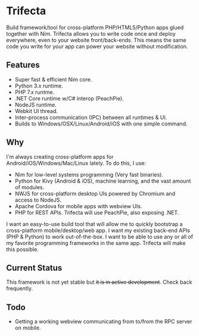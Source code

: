 # Trifecta

Build framework/tool for cross-platform PHP/HTML5/Python apps glued together with Nim. Trifecta allows you to write
code once and deploy everywhere, even to your website front/back-ends. This means the same code you write for your app
can power your website without modification.

## Features

* Super fast & efficient Nim core.
* Python 3.x runtime.
* PHP 7.x runtme.
* .NET Core runtime w/C# interop (PeachPie).
* NodeJS runtime.
* Webkit UI thread.
* Inter-process communication (IPC) between all runtimes & UI.
* Builds to Windows/OSX/Linux/Android/iOS with one simple command.

## Why

I'm always creating cross-platform apps for Android/iOS/Windows/Mac/Linux lately. To do this, I use:

* Nim for low-level systems programming (Very fast binaries).
* Python for Kivy (Android & iOS), machine learning, and the vast amount of modules.
* NWJS for cross-platform desktop UIs powered by Chromium and access to NodeJS.
* Apache Cordova for mobile apps with webview UIs.
* PHP for REST APIs. Trifecta will use PeachPie, also exposing .NET.

I want an easy-to-use build tool that will allow me to quickly bootstrap a cross-platform mobile/desktop/web app. I
want my existing back-end APIs (PHP & Python) to work out-of-the-box. I want to be able to use any or all of my
favorite programming frameworks in the same app. Trifecta will make this possible.

## Current Status

This framework is not yet stable but ~~it is in active development~~. Check back frequently.

## Todo

* Getting a working webview communicating from to/from the RPC server on mobile.
